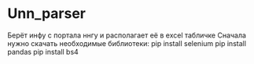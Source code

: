 # Unn_parser
Берёт инфу с портала ннгу и располагает её в excel табличке
Сначала нужно скачать необходимые библиотеки:
pip install selenium
pip install pandas
pip install bs4

